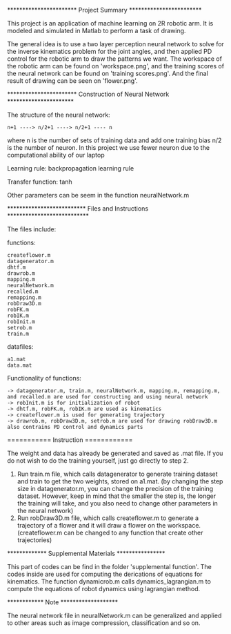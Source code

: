 *********************** Project Summary ************************ 

This project is an application of machine learning on 2R robotic arm. It is modeled and simulated in Matlab to perform a task of drawing.

The general idea is to use a two layer perception neural network to solve for the inverse kinematics problem for the joint angles, and then applied PD control for the robotic arm to draw the patterns we want. The workspace of the robotic arm can be found on 'workspace.png', and the training scores of the neural network can be found on 'training scores.png'. And the final result of drawing can be seen on 'flower.png'.

*********************** Construction of Neural Network **********************

The structure of the neural network: 

    n+1 ----> n/2+1 ----> n/2+1 ---- n
    
where n is the number of sets of training data and add one training bias n/2 is the number of neuron. In this project we use fewer neuron due to the computational ability of our laptop

Learning rule:
    backpropagation learning rule
    
Transfer function:
    tanh
    
Other parameters can be seem in the function neuralNetwork.m

************************** Files and Instructions ***************************

The files include:

functions: 

	createflower.m
	datagenerator.m
 	dhtf.m
	drawrob.m
	mapping.m
	neuralNetwork.m
	recalled.m
	remapping.m
	robDraw3D.m
	robFK.m
	robIK.m
	robInit.m
	setrob.m
	train.m
datafiles:

	a1.mat
	data.mat
Functionality of functions:

	-> datagenerator.m, train.m, neuralNetwork.m, mapping.m, remapping.m, and recalled.m are used for constructing and using neural network
	-> robInit.m is for initialization of robot
	-> dhtf.m, robFK.m, robIK.m are used as kinematics
	-> createflower.m is used for generating trajectory
	-> drawrob.m, robDraw3D.m, setrob.m are used for drawing robDraw3D.m also contrains PD control and dynamics parts

=========== Instruction ============

The weight and data has already be generated and saved as .mat file. If you do not 
wish to do the training yourself, just go directly to step 2.

1. Run train.m file, which calls datagenerator to generate training dataset and train
   to get the two weights, stored on a1.mat. (by changing the step size in datagenerator.m,
   you can change the precision of the training dataset. However, keep in mind that the
   smaller the step is, the longer the training will take, and you also need to change other
   parameters in the neural network)
2. Run robDraw3D.m file, which calls createflower.m to generate a trajectory of a flower
   and it will draw a flower on the workspace. (createflower.m can be changed to any function
   that create other trajectories)

************* Supplemental Materials ****************

This part of codes can be find in the folder 'supplemental function'. The codes inside are
used for computing the derications of equations for kinematics. The function dynamicrob.m
calls dynamics_lagrangian.m to compute the equations of robot dynamics using lagrangian
method.
	
************ Note *******************

The neural network file in neuralNetwork.m can be generalized and applied to other
areas such as image compression, classification and so on. 
